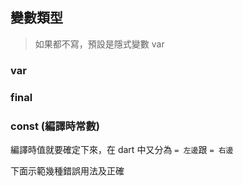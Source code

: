 ## 變數類型

> 如果都不寫，預設是隱式變數 var

### var

### final

### const (編譯時常數)

編譯時值就要確定下來，在 dart 中又分為 `= 左邊`跟 `= 右邊`

下面示範幾種錯誤用法及正確
```dart

```
